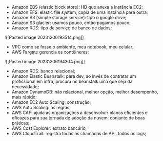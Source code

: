 
- Amazon EBS (elastic block store): HD que anexa a instância EC2;
- Amazon EFS: elastic file system, copia de uma instância para outra;
- Amazon S3 (simple storage service): tipo o google drive;
- Amazon S3 glacier: usamos pouco, então pagamos pouco;
- Amazon RDS: tipo de serviço de banco de dados;

![[Pasted image 20231206193514.png]]

- VPC como se fosse o ambiente, meu notebook, meu celular;
-  AWS Fargate gerencia os contêineres;

![[Pasted image 20231206194304.png]]

- Amazon RDS: banco relacional;
- Amazon Elastic Beanstalk: para dev, ao invés de contratar um profissional em infra, procura no beanstalk uma que seja da necessidade;
- Amazon DynamoDB: não relacional, melhor opção, melhor desempenho, mais rápido;
- Amazon EC2 Auto Scaling: construção;
- AWS Auto Scaling: as regras;
- AWS CAF: ajuda as organizações a desenvolver planos eficientes e eficazes para sua jornada de adoção da nuvem; conjunto de boas práticas;
- AWS Cost Explorer: extrato bancário;
- AWS CloudTrail: registra todas as chamadas de API, todos os logs;


